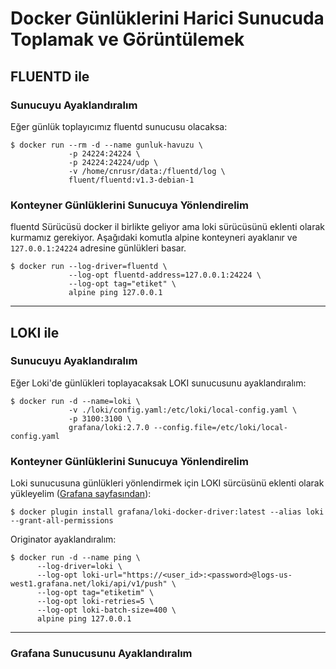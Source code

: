 
# Docker Günlüklerini Harici Sunucuda Toplamak ve Görüntülemek

## FLUENTD ile

### Sunucuyu Ayaklandıralım

Eğer günlük toplayıcımız fluentd sunucusu olacaksa:

```shell
$ docker run --rm -d --name gunluk-havuzu \
             -p 24224:24224 \
             -p 24224:24224/udp \
             -v /home/cnrusr/data:/fluentd/log \
             fluent/fluentd:v1.3-debian-1
```

### Konteyner Günlüklerini Sunucuya Yönlendirelim

fluentd Sürücüsü docker il birlikte geliyor ama loki sürücüsünü eklenti olarak kurmamız gerekiyor.
Aşağıdaki komutla alpine konteyneri ayaklanır ve `127.0.0.1:24224` adresine günlükleri basar.

```shell
$ docker run --log-driver=fluentd \
             --log-opt fluentd-address=127.0.0.1:24224 \
             --log-opt tag="etiket" \
             alpine ping 127.0.0.1
```
---

## LOKI ile

### Sunucuyu Ayaklandıralım

Eğer Loki'de günlükleri toplayacaksak LOKI sunucusunu ayaklandıralım:

```shell
$ docker run -d --name=loki \
             -v ./loki/config.yaml:/etc/loki/local-config.yaml \
             -p 3100:3100 \
             grafana/loki:2.7.0 --config.file=/etc/loki/local-config.yaml
```

### Konteyner Günlüklerini Sunucuya Yönlendirelim

Loki sunucusuna günlükleri yönlendirmek için LOKI sürcüsünü eklenti olarak yükleyelim ([Grafana sayfasından](https://grafana.com/docs/loki/latest/clients/docker-driver/)):

```shell
$ docker plugin install grafana/loki-docker-driver:latest --alias loki --grant-all-permissions
```

Originator ayaklandıralım:
```shell
$ docker run -d --name ping \
      --log-driver=loki \
      --log-opt loki-url="https://<user_id>:<password>@logs-us-west1.grafana.net/loki/api/v1/push" \
      --log-opt tag="etiketim" \
      --log-opt loki-retries=5 \
      --log-opt loki-batch-size=400 \
      alpine ping 127.0.0.1
```

---

### Grafana Sunucusunu Ayaklandıralım
